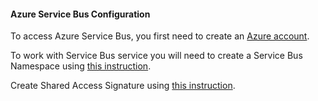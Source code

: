 #### Azure Service Bus Configuration

To access Azure Service Bus, you first need to create an [Azure account](https://azure.microsoft.com/).

To work with Service Bus service you will need to create a Service Bus Namespace using [this instruction](https://docs.microsoft.com/en-us/azure/service-bus-messaging/service-bus-create-namespace-portal).

Create Shared Access Signature using [this instruction](https://docs.microsoft.com/en-us/azure/service-bus-messaging/service-bus-create-namespace-portal#get-the-connection-string).